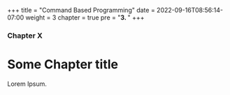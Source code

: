 +++
title = "Command Based Programming"
date = 2022-09-16T08:56:14-07:00
weight = 3
chapter = true
pre = "<b>3. </b>"
+++

### Chapter X

# Some Chapter title

Lorem Ipsum.